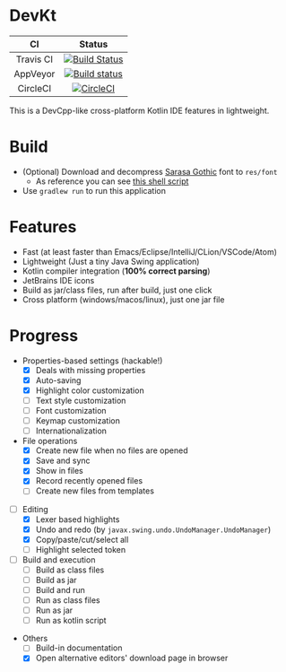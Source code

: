# DevKt

CI|Status
:---:|:---:
Travis CI|[![Build Status](https://travis-ci.org/ice1000/dev-kt.svg?branch=master)](https://travis-ci.org/ice1000/dev-kt)
AppVeyor|[![Build status](https://ci.appveyor.com/api/projects/status/c0aq16ej7415m302?svg=true)](https://ci.appveyor.com/project/ice1000/dev-kt)
CircleCI|[![CircleCI](https://circleci.com/gh/ice1000/dev-kt.svg?style=svg)](https://circleci.com/gh/ice1000/dev-kt)

This is a DevCpp-like cross-platform Kotlin IDE features in lightweight.

# Build

+ (Optional) Download and decompress [Sarasa Gothic](https://github.com/be5invis/Sarasa-Gothic/releases) font to `res/font`
  + As reference you can see [this shell script](./download-font.sh)
+ Use `gradlew run` to run this application

# Features

+ Fast (at least faster than Emacs/Eclipse/IntelliJ/CLion/VSCode/Atom)
+ Lightweight (Just a tiny Java Swing application)
+ Kotlin compiler integration (**100% correct parsing**)
+ JetBrains IDE icons
+ Build as jar/class files, run after build, just one click
+ Cross platform (windows/macos/linux), just one jar file

# Progress

+ Properties-based settings (hackable!)
	+ [X] Deals with missing properties
	+ [X] Auto-saving
	+ [X] Highlight color customization
	+ [ ] Text style customization
	+ [ ] Font customization
	+ [ ] Keymap customization
	+ [ ] Internationalization
+ File operations
	+ [X] Create new file when no files are opened
	+ [X] Save and sync
	+ [X] Show in files
	+ [X] Record recently opened files
	+ [ ] Create new files from templates
+ [ ] Editing
	+ [X] Lexer based highlights
	+ [X] Undo and redo (by `javax.swing.undo.UndoManager.UndoManager`)
	+ [X] Copy/paste/cut/select all
	+ [ ] Highlight selected token
+ [ ] Build and execution
	+ [ ] Build as class files
	+ [ ] Build as jar
	+ [ ] Build and run
	+ [ ] Run as class files
	+ [ ] Run as jar
	+ [ ] Run as kotlin script
+ Others
	+ [ ] Build-in documentation
	+ [X] Open alternative editors' download page in browser
